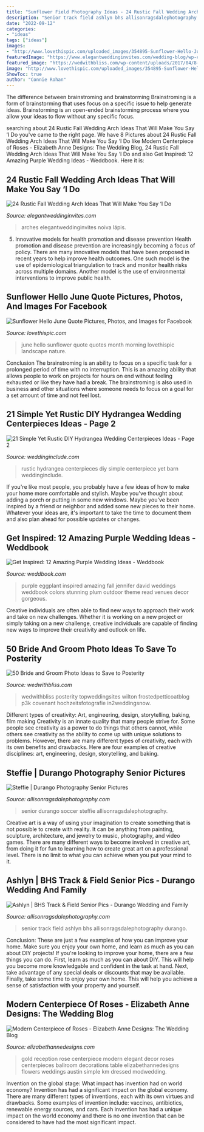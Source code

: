 ```yaml
---
title: "Sunflower Field Photography Ideas - 24 Rustic Fall Wedding Arch Ideas That Will Make You Say ‘i Do"
description: "Senior track field ashlyn bhs allisonragsdalephotography durango"
date: "2022-09-12"
categories:
- "ideas"
tags: ["ideas"]
images:
- "http://www.lovethispic.com/uploaded_images/354895-Sunflower-Hello-June-Quote.jpg"
featuredImage: "https://www.elegantweddinginvites.com/wedding-blog/wp-content/uploads/2020/04/unique-boho-flower-arch-for-fall-wedding-ideas.jpg"
featured_image: "https://wedwithbliss.com/wp-content/uploads/2017/04/8-bride-and-groom-photo-ideas.jpg"
image: "http://www.lovethispic.com/uploaded_images/354895-Sunflower-Hello-June-Quote.jpg"
ShowToc: true
author: "Connie Rohan"
---
```



The difference between brainstroming and brainstorming
Brainstroming is a form of brainstorming that uses focus on a specific issue to help generate ideas. Brainstorming is an open-ended brainstorming process where you allow your ideas to flow without any specific focus.

	

		
searching about 24 Rustic Fall Wedding Arch Ideas That Will Make You Say ‘I Do you've came to the right page. We have 8 Pictures about 24 Rustic Fall Wedding Arch Ideas That Will Make You Say ‘I Do like Modern Centerpiece of Roses - Elizabeth Anne Designs: The Wedding Blog, 24 Rustic Fall Wedding Arch Ideas That Will Make You Say ‘I Do and also Get Inspired: 12 Amazing Purple Wedding Ideas - Weddbook. Here it is:
		
    
## 24 Rustic Fall Wedding Arch Ideas That Will Make You Say ‘I Do

<img loading=lazy src="https://www.elegantweddinginvites.com/wedding-blog/wp-content/uploads/2020/04/unique-boho-flower-arch-for-fall-wedding-ideas.jpg" onerror="this.onerror=null;this.src='https://tse3.mm.bing.net/th?id=OIP.ZzV7gySLpQmTpmMH3506_gHaLH&amp;pid=15.1';" alt="24 Rustic Fall Wedding Arch Ideas That Will Make You Say ‘I Do">

_Source: elegantweddinginvites.com_

>arches elegantweddinginvites noiva lápis. 

	

5) Innovative models for health promotion and disease prevention
Health promotion and disease prevention are increasingly becoming a focus of policy. There are many innovative models that have been proposed in recent years to help improve health outcomes. One such model is the use of epidemiological triangulation to track and monitor health risks across multiple domains. Another model is the use of environmental interventions to improve public health.

    
## Sunflower Hello June Quote Pictures, Photos, And Images For Facebook

<img loading=lazy src="http://www.lovethispic.com/uploaded_images/354895-Sunflower-Hello-June-Quote.jpg" onerror="this.onerror=null;this.src='https://tse2.mm.bing.net/th?id=OIP.spCAcR446SWPqOe0nNOSIQHaGB&amp;pid=15.1';" alt="Sunflower Hello June Quote Pictures, Photos, and Images for Facebook">

_Source: lovethispic.com_

>june hello sunflower quote quotes month morning lovethispic landscape nature. 

	

Conclusion
The brainstroming is an ability to focus on a specific task for a prolonged period of time with no interruption. This is an amazing ability that allows people to work on projects for hours on end without feeling exhausted or like they have had a break. The brainstroming is also used in business and other situations where someone needs to focus on a goal for a set amount of time and not feel lost.

    
## 21 Simple Yet Rustic DIY Hydrangea Wedding Centerpieces Ideas - Page 2

<img loading=lazy src="https://www.weddinginclude.com/wp-content/uploads/2017/07/Rustic-hydrangea-centerpiece-at-Pratt-Barn.jpg" onerror="this.onerror=null;this.src='https://tse1.mm.bing.net/th?id=OIP.Z0JTkdBhG4pyPWvemVRDPwHaLJ&amp;pid=15.1';" alt="21 Simple Yet Rustic DIY Hydrangea Wedding Centerpieces Ideas - Page 2">

_Source: weddinginclude.com_

>rustic hydrangea centerpieces diy simple centerpiece yet barn weddinginclude. 

	

If you're like most people, you probably have a few ideas of how to make your home more comfortable and stylish. Maybe you've thought about adding a porch or putting in some new windows. Maybe you've been inspired by a friend or neighbor and added some new pieces to their home. Whatever your ideas are, it's important to take the time to document them and also plan ahead for possible updates or changes.

    
## Get Inspired: 12 Amazing Purple Wedding Ideas - Weddbook

<img loading=lazy src="http://s3.weddbook.com/t1/1/9/8/1982444/get-inspired-12-amazing-purple-wedding-ideas.jpg" onerror="this.onerror=null;this.src='https://tse2.mm.bing.net/th?id=OIP.V9n-4y_BMn0RA2hm3h3MkwHaLH&amp;pid=15.1';" alt="Get Inspired: 12 Amazing Purple Wedding Ideas - Weddbook">

_Source: weddbook.com_

>purple eggplant inspired amazing fall jennifer david weddings weddbook colors stunning plum outdoor theme read venues decor gorgeous. 

	

Creative individuals are often able to find new ways to approach their work and take on new challenges. Whether it is working on a new project or simply taking on a new challenge, creative individuals are capable of finding new ways to improve their creativity and outlook on life.

    
## 50 Bride And Groom Photo Ideas To Save To Posterity

<img loading=lazy src="https://wedwithbliss.com/wp-content/uploads/2017/04/8-bride-and-groom-photo-ideas.jpg" onerror="this.onerror=null;this.src='https://tse2.mm.bing.net/th?id=OIP.Mn16qE4a5yv-7zaqSiFE7gHaLG&amp;pid=15.1';" alt="50 Bride and Groom Photo Ideas to Save to Posterity">

_Source: wedwithbliss.com_

>wedwithbliss posterity topweddingsites wilton frostedpetticoatblog p3k covenant hochzeitsfotografie in2weddingsnow. 

	

Different types of creativity: Art, engineering, design, storytelling, baking, film making
Creativity is an innate quality that many people strive for. Some people see creativity as a power to do things that others cannot, while others see creativity as the ability to come up with unique solutions to problems. However, there are many different types of creativity, each with its own benefits and drawbacks. Here are four examples of creative disciplines: art, engineering, design, storytelling, and baking.

    
## Steffie | Durango Photography Senior Pictures

<img loading=lazy src="https://allisonragsdalephotography.com/wp-content/uploads/2013/05/allisonragsdalephotography-11.jpg" onerror="this.onerror=null;this.src='https://tse3.mm.bing.net/th?id=OIP.ZEzp4iK0rZP84jD_ZeQsTAHaLI&amp;pid=15.1';" alt="Steffie | Durango Photography Senior Pictures">

_Source: allisonragsdalephotography.com_

>senior durango soccer steffie allisonragsdalephotography. 

	

Creative art is a way of using your imagination to create something that is not possible to create with reality. It can be anything from painting, sculpture, architecture, and jewelry to music, photography, and video games. There are many different ways to become involved in creative art, from doing it for fun to learning how to create great art on a professional level. There is no limit to what you can achieve when you put your mind to it.

    
## Ashlyn | BHS Track &amp; Field Senior Pics - Durango Wedding And Family

<img loading=lazy src="https://allisonragsdalephotography.com/wp-content/uploads/2013/08/allisonragsdalephotography-1212.jpg" onerror="this.onerror=null;this.src='https://tse3.mm.bing.net/th?id=OIP.il0gO4UNEB4iiakHicX0UwHaE7&amp;pid=15.1';" alt="Ashlyn | BHS Track &amp; Field Senior Pics - Durango Wedding and Family">

_Source: allisonragsdalephotography.com_

>senior track field ashlyn bhs allisonragsdalephotography durango. 

	

Conclusion: These are just a few examples of how you can improve your home. Make sure you enjoy your own home, and learn as much as you can about DIY projects!
If you're looking to improve your home, there are a few things you can do. First, learn as much as you can about DIY. This will help you become more knowledgable and confident in the task at hand. Next, take advantage of any special deals or discounts that may be available. Finally, take some time to enjoy your own home. This will help you achieve a sense of satisfaction with your property and yourself.

    
## Modern Centerpiece Of Roses - Elizabeth Anne Designs: The Wedding Blog

<img loading=lazy src="http://www.elizabethannedesigns.com/blog/wp-content/uploads/2015/07/Modern-Centerpiece-of-Roses.jpg" onerror="this.onerror=null;this.src='https://tse1.mm.bing.net/th?id=OIP.jwdDd0Utf_7luVDctvLBlwHaLH&amp;pid=15.1';" alt="Modern Centerpiece of Roses - Elizabeth Anne Designs: The Wedding Blog">

_Source: elizabethannedesigns.com_

>gold reception rose centerpiece modern elegant decor roses centerpieces ballroom decorations table elizabethannedesigns flowers weddings austin simple km dressed modwedding. 

	

Invention on the global stage: What impact has invention had on world economy?
Invention has had a significant impact on the global economy. There are many different types of inventions, each with its own virtues and drawbacks. Some examples of invention include: vaccines, antibiotics, renewable energy sources, and cars. Each invention has had a unique impact on the world economy and there is no one invention that can be considered to have had the most significant impact.

